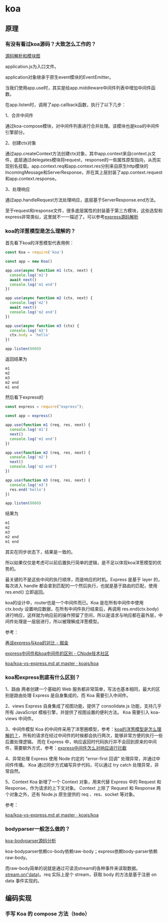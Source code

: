 # koa

## 原理

### 有没有看过koa源码？大致怎么工作的？

[源码解析和模块图](https://github.com/FunnyLiu/koa/tree/readSource)

application.js为入口文件。

application对象继承于原生event模块的EventEmitter。

当我们使用app.use时，其实是给app.middleware中间件列表中增加中间件函数。

在app.listen时，调用了app.callback函数，执行了以下几步：

1、合并中间件

通过koa-compose模块，对中间件列表进行合并处理。该模块也是koa的中间件引擎部分。

2、创建ctx对象

通过app.createContext方法创建ctx对象，其中app.context来自context.js文件，底层通过delegates模块将request，response的一些属性原型指向，从而实现别名挂载。app.context.req和app.context.res分别来自原生http模块的IncomingMessage和ServerResponse，并在其上层封装了app.context.request和app.context.response。

3、处理响应

通过app.handleRequest方法处理响应，底层基于ServerResponse.end方法。

至于request和response文件，很多底层属性的封装基于第三方模块，这些选型和express非常类似，这里就不一一描述了。可以参考[express源码解析](https://github.com/FunnyLiu/express/tree/readsource#%E6%89%A7%E8%A1%8C%E6%B5%81%E7%A8%8B)


### koa的洋葱模型是怎么理解的？

首先看下koa的洋葱模型代表用例：

``` js
const Koa = require('koa')

const app = new Koa()

app.use(async function m1 (ctx, next) {
  console.log('m1')
  await next()
  console.log('m1 end')
})

app.use(async function m2 (ctx, next) {
  console.log('m2')
  await next()
  console.log('m2 end')
})

app.use(async function m3 (ctx) {
  console.log('m3')
  ctx.body = 'hello'
})

app.listen(8080)

```

返回结果为
``` bash
m1
m2
m3
m2 end
m1 end

```

然后看下express的

``` js
const express = require("express");

const app = express()

app.use(function m1 (req, res, next) {
  console.log('m1')
  next()
  console.log('m1 end')
})

app.use(function m2 (req, res, next) {
  console.log('m2')
  next()
  console.log('m2 end')
})

app.use(function m3 (req, res, next) {
  console.log('m3')
  res.end('hello')
})

app.listen(8080)

```
结果为
``` bash
m1
m2
m3
m2 end
m1 end
```

其实在同步状态下，结果是一致的。

所以如果仅仅是考虑可以前后置执行简单的逻辑，是不足以体现koa洋葱模型的优势的。

最关键的不是这些中间的执行顺序，而是响应的时机。Express 是基于 layer 的，每次进入 handle 都会拿到匹配的一个然后执行，也就是基于路由的匹配，使用 res.end() 立即返回。

koa的设计中，router也是一个中间件而已。Koa 是在所有中间件中使用 ctx.body 设置响应数据，在所有中间件执行结束后，再调用 res.end(ctx.body) 进行响应，这样就为响应前的操作预留了空间，所以是请求与响应都在最外层，中间件处理是一层层进行，所以被理解成洋葱模型。



参考：

[再谈express与koa的对比 - 掘金](https://juejin.im/post/5a6739f56fb9a01cb139498a)

[express中间件和koa中间件的区别 - CNode技术社区](https://cnodejs.org/topic/59a90638ea0aea6b0c64e6ed)

[koa/koa-vs-express.md at master · koajs/koa](https://github.com/koajs/koa/blob/master/docs/koa-vs-express.md)



### koa和express到底有什么区别？

1、路由
两者创建一个基础的 Web 服务都非常简单，写法也基本相同，最大的区别是路由处理 Express 是自身集成的，而 Koa 需要引入中间件。

2、views
Express 自身集成了视图功能，提供了 consolidate.js 功能，支持几乎所有 JavaScript 模板引擎，并提供了视图设置的便利方法。
Koa 需要引入 koa-views 中间件。

3、中间件模型
Koa 的中间件采用了洋葱圈模型，参考：[koa的洋葱模型是怎么理解的？](/library/koa.html#koa%E7%9A%84%E6%B4%8B%E8%91%B1%E6%A8%A1%E5%9E%8B%E6%98%AF%E6%80%8E%E4%B9%88%E7%90%86%E8%A7%A3%E7%9A%84%EF%BC%9F)，所有的请求在经过中间件的时候都会执行两次，能够非常方便的执行一些后置处理逻辑。
而在 Express 中，响应返回时代码执行并不会回到原来的中间件，需要额外方式，参考：[express中间件怎么对响应进行拦截](/library/express.html#express%E4%B8%AD%E9%97%B4%E4%BB%B6%E6%80%8E%E4%B9%88%E5%AF%B9%E5%93%8D%E5%BA%94%E8%BF%9B%E8%A1%8C%E6%8B%A6%E6%88%AA)

4、异常处理
Express 使用 Node 约定的 "error-first 回调" 处理异常，并通过中间件传播。
Koa 通过同步方式编写异步代码，可以通过 try catch 处理异常，非常自然。

5、Context
Koa 新增了一个 Context 对象，用来代替 Express 中的 Request 和 Response，作为请求的上下文对象。
Context 上除了 Request 和 Response 两个对象之外，还有 Node.js 原生提供的 req 、res、socket 等对象。


参考：


[koa/koa-vs-express.md at master · koajs/koa](https://github.com/koajs/koa/blob/master/docs/koa-vs-express.md)



### bodyparser一般怎么做的？

[koa-bodyparser源码分析](https://github.com/FunnyLiu/bodyparser/tree/readsource)

koa-bodyparser依赖co-body依赖raw-body；express依赖body-parser依赖raw-body。

而raw-body简单的说就是通过可读流stream的各种事件来读取数据。[stream.on('data)](https://github.com/stream-utils/raw-body/blob/master/index.js#L192)。req 实际上是个 stream，获取 body 的方法是基于注册 on data 事件实现的。

## 编码实现

### 手写 Koa 的 compose 方法（todo）

